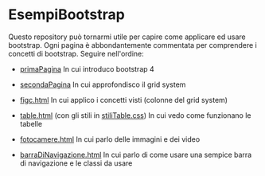 # EsempiBootstrap

Questo repository può tornarmi utile per capire come applicare ed usare bootstrap.
Ogni pagina è abbondantemente commentata per comprendere i concetti di bootstrap. Seguire nell'ordine:

- [primaPagina](https://github.com/marcoBelt99/EsempiBootstrap/blob/master/primaPagina.html) In cui introduco bootstrap 4

- [secondaPagina](https://github.com/marcoBelt99/EsempiBootstrap/blob/master/secondaPagina.html) In cui approfondisco il grid system

- [figc.html](https://github.com/marcoBelt99/EsempiBootstrap/blob/master/figc.html) In cui applico i concetti visti (colonne del grid system)

- [table.html](https://github.com/marcoBelt99/EsempiBootstrap/blob/master/table.html) (con gli stili in [stiliTable.css](https://github.com/marcoBelt99/EsempiBootstrap/blob/master/stiliTable.css)) In cui vedo come funzionano le tabelle

- [fotocamere.html](https://github.com/marcoBelt99/EsempiBootstrap/blob/master/fotocamere.html) In cui parlo delle immagini e dei video

- [barraDiNavigazione.html](https://github.com/marcoBelt99/EsempiBootstrap/blob/master/barraDiNavigazione.html) In cui parlo di come usare una sempice barra di navigazione e le classi da usare
